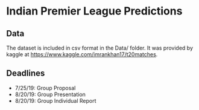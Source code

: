 # Indian Premier League Predictions

## Data

The dataset is included in csv format in the Data/ folder. It was provided by
kaggle at https://www.kaggle.com/imrankhan17/t20matches.

## Deadlines

 * 7/25/19: Group Proposal
 * 8/20/19: Group Presentation
 * 8/20/19: Group Individual Report
